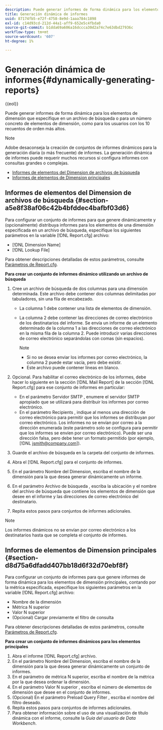 ```yaml
---
description: Puede generar informes de forma dinámica para los elementos de dimensión que especifique en un archivo de búsqueda o para un número concreto de elementos de dimensión, como para los usuarios con los 10 recuentos de orden más altos.
title: Generación dinámica de informes
uuid: 87174fb5-e72f-4758-8e9d-1aaa784c1898
exl-id: c14d93cd-212d-44a1-aff9-652e5c4fbda0
source-git-commit: b1dda69a606a16dccca30d2a74c7e63dbd27936c
workflow-type: tm+mt
source-wordcount: '607'
ht-degree: 1%

---
```


# Generación dinámica de informes{#dynamically-generating-reports}

{{eol}}

Puede generar informes de forma dinámica para los elementos de dimensión que especifique en un archivo de búsqueda o para un número concreto de elementos de dimensión, como para los usuarios con los 10 recuentos de orden más altos.

>[!NOTE]
>
>Adobe desaconseja la creación de conjuntos de informes dinámicos para la generación diaria (o más frecuente) de informes. La generación dinámica de informes puede requerir muchos recursos si configura informes con consultas grandes o complejas.

* [Informes de elementos del Dimension de archivos de búsqueda](../../../../../home/c-rpt-oview/c-work-rpt-sets/t-create-rpt-set/t-config-rpt-set/c-dyn-gen-rpts.md#section-a5e8f38af06c42b4bfddec4bafbf03d6)
* [Informes de elementos de Dimension principales](../../../../../home/c-rpt-oview/c-work-rpt-sets/t-create-rpt-set/t-config-rpt-set/c-dyn-gen-rpts.md#section-d8d75a6dfadd407bb18d6f32d70ebf8f)

## Informes de elementos del Dimension de archivos de búsqueda {#section-a5e8f38af06c42b4bfddec4bafbf03d6}

Para configurar un conjunto de informes para que genere dinámicamente y (opcionalmente) distribuya informes para los elementos de una dimensión especificada en un archivo de búsqueda, especifique los siguientes parámetros en la variable [!DNL Report.cfg] archivo:

* [!DNL Dimension Name]
* [!DNL Lookup File]

Para obtener descripciones detalladas de estos parámetros, consulte [Parámetros de Report.cfg](../../../../../home/c-rpt-oview/c-rpt-param-ref/c-rpt-param.md#concept-838e59d72d3f4cb29ee15f5c7eb0ceff).

**Para crear un conjunto de informes dinámico utilizando un archivo de búsqueda**

1. Cree un archivo de búsqueda de dos columnas para una dimensión determinada. Este archivo debe contener dos columnas delimitadas por tabuladores, sin una fila de encabezado.

   * La columna 1 debe contener una lista de elementos de dimensión.
   * La columna 2 debe contener las direcciones de correo electrónico de los destinatarios del informe. Se envía un informe de un elemento determinado de la columna 1 a las direcciones de correo electrónico en la misma fila de la columna 2. Puede introducir varias direcciones de correo electrónico separándolas con comas (sin espacios).

      >[!NOTE]
      >
      >
      >    
      >    
      >    * Si no se desea enviar los informes por correo electrónico, la columna 2 puede estar vacía, pero debe existir.
      >    * Este archivo puede contener líneas en blanco.


1. Opcional. Para habilitar el correo electrónico de los informes, debe hacer lo siguiente en la sección [!DNL Mail Report] de la sección [!DNL Report.cfg] para ese conjunto de informes en particular:

   * En el parámetro Servidor SMTP , enumere el servidor SMTP apropiado que se utilizará para distribuir los informes por correo electrónico.
   * En el parámetro Recipients , indique al menos una dirección de correo electrónico para permitir que los informes se distribuyan por correo electrónico. Los informes no se envían por correo a la dirección enumerada (este parámetro solo se configura para permitir que los informes se envíen por correo electrónico). Puede ser una dirección falsa, pero debe tener un formato permitido (por ejemplo, [!DNL jsmith@company.com]).

1. Guarde el archivo de búsqueda en la carpeta del conjunto de informes.
1. Abra el [!DNL Report.cfg] para el conjunto de informes.
1. En el parámetro Nombre del Dimension, escriba el nombre de la dimensión para la que desea generar dinámicamente un informe.
1. En el parámetro Archivo de búsqueda , escriba la ubicación y el nombre del archivo de búsqueda que contiene los elementos de dimensión que desee en el informe y las direcciones de correo electrónico del destinatario.
1. Repita estos pasos para conjuntos de informes adicionales.

>[!NOTE]
>
>Los informes dinámicos no se envían por correo electrónico a los destinatarios hasta que se completa el conjunto de informes.

## Informes de elementos de Dimension principales {#section-d8d75a6dfadd407bb18d6f32d70ebf8f}

Para configurar un conjunto de informes para que genere informes de forma dinámica para los elementos de dimensión principales, contando por la métrica especificada, especifique los siguientes parámetros en la variable [!DNL Report.cfg] archivo:

* Nombre de la dimensión
* Métrica N superior
* Valor N superior
* (Opcional) Cargar previamente el filtro de consulta

Para obtener descripciones detalladas de estos parámetros, consulte [Parámetros de Report.cfg](../../../../../home/c-rpt-oview/c-rpt-param-ref/c-rpt-param.md#concept-838e59d72d3f4cb29ee15f5c7eb0ceff).

**Para crear un conjunto de informes dinámicos para los elementos principales**

1. Abra el informe [!DNL Report.cfg] archivo.
1. En el parámetro Nombre del Dimension, escriba el nombre de la dimensión para la que desea generar dinámicamente un conjunto de informes.
1. En el parámetro de métrica N superior, escriba el nombre de la métrica por la que desea ordenar la dimensión.
1. En el parámetro Valor N superior , escriba el número de elementos de dimensión que desee en el conjunto de informes.
1. (Opcional) En el parámetro Preload Query Filter , escriba el nombre del filtro deseado.
1. Repita estos pasos para conjuntos de informes adicionales.
1. Para obtener información sobre el uso de una visualización de título dinámica con el informe, consulte la *Guía del usuario de Data Workbench*.
